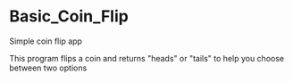 # Basic_Coin_Flip
Simple coin flip app

This program flips a coin and returns "heads" or "tails" to help you choose between two options

